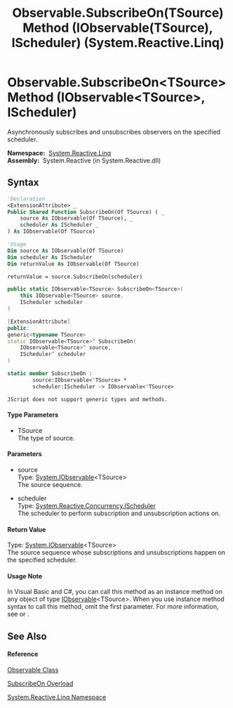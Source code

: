 ﻿---
title: Observable.SubscribeOn(TSource) Method (IObservable(TSource), IScheduler) (System.Reactive.Linq)
TOCTitle: SubscribeOn(TSource) Method (IObservable(TSource), IScheduler)
ms:assetid: M:System.Reactive.Linq.Observable.SubscribeOn``1(System.IObservable{``0},System.Reactive.Concurrency.IScheduler)
ms:mtpsurl: https://msdn.microsoft.com/en-us/library/Hh228963(v=VS.103)
ms:contentKeyID: 36068381
ms.date: 06/28/2011
mtps_version: v=VS.103
dev_langs:
- vb
- csharp
- c++
- fsharp
- jscript
---

# Observable.SubscribeOn\<TSource\> Method (IObservable\<TSource\>, IScheduler)

Asynchronously subscribes and unsubscribes observers on the specified scheduler.

**Namespace:**  [System.Reactive.Linq](hh211929\(v=vs.103\).md)  
**Assembly:**  System.Reactive (in System.Reactive.dll)

## Syntax

``` vb
'Declaration
<ExtensionAttribute> _
Public Shared Function SubscribeOn(Of TSource) ( _
    source As IObservable(Of TSource), _
    scheduler As IScheduler _
) As IObservable(Of TSource)
```

``` vb
'Usage
Dim source As IObservable(Of TSource)
Dim scheduler As IScheduler
Dim returnValue As IObservable(Of TSource)

returnValue = source.SubscribeOn(scheduler)
```

``` csharp
public static IObservable<TSource> SubscribeOn<TSource>(
    this IObservable<TSource> source,
    IScheduler scheduler
)
```

``` c++
[ExtensionAttribute]
public:
generic<typename TSource>
static IObservable<TSource>^ SubscribeOn(
    IObservable<TSource>^ source, 
    IScheduler^ scheduler
)
```

``` fsharp
static member SubscribeOn : 
        source:IObservable<'TSource> * 
        scheduler:IScheduler -> IObservable<'TSource> 
```

``` jscript
JScript does not support generic types and methods.
```

#### Type Parameters

  - TSource  
    The type of source.

#### Parameters

  - source  
    Type: [System.IObservable](https://msdn.microsoft.com/en-us/library/Dd990377)\<TSource\>  
    The source sequence.  

<!-- end list -->

  - scheduler  
    Type: [System.Reactive.Concurrency.IScheduler](hh229149\(v=vs.103\).md)  
    The scheduler to perform subscription and unsubscription actions on.  

#### Return Value

Type: [System.IObservable](https://msdn.microsoft.com/en-us/library/Dd990377)\<TSource\>  
The source sequence whose subscriptions and unsubscriptions happen on the specified scheduler.  

#### Usage Note

In Visual Basic and C\#, you can call this method as an instance method on any object of type [IObservable](https://msdn.microsoft.com/en-us/library/Dd990377)\<TSource\>. When you use instance method syntax to call this method, omit the first parameter. For more information, see [](https://msdn.microsoft.com/en-us/library/Bb384936) or [](https://msdn.microsoft.com/en-us/library/Bb383977).

## See Also

#### Reference

[Observable Class](hh244252\(v=vs.103\).md)

[SubscribeOn Overload](hh229566\(v=vs.103\).md)

[System.Reactive.Linq Namespace](hh211929\(v=vs.103\).md)

